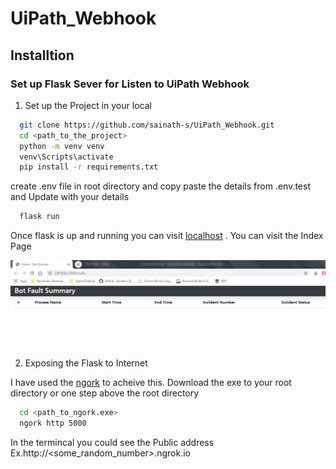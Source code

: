 
# UiPath_Webhook

## Installtion

### Set up Flask Sever for Listen to UiPath Webhook

1. Set up the Project in your local 

  ```bash
    git clone https://github.com/sainath-s/UiPath_Webhook.git
    cd <path_to_the_project>
    python -m venv venv
    venv\Scripts\activate
    pip install -r requirements.txt
  ```

  create .env file in root directory and copy paste the details from .env.test and Update with your details

  ```bash
    flask run
  ```

  Once flask is up and running you can visit [localhost](http://127.0.0.1:5000/index) . You can visit the Index Page

  ![Index Page](/images/bot_monitor_index.JPG)

2. Exposing the Flask to Internet

  I have used the [ngork](https://ngrok.com/) to acheive this. Download the exe to your root directory or one step above the root directory
  
  ```bash
    cd <path_to_ngork.exe>
    ngork http 5000
  ```
  In the termincal you could see the Public address Ex.http://<some_random_number>.ngrok.io
